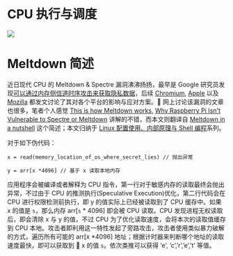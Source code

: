 # CPU 执行与调度

![](https://inews.co.uk/wp-content/uploads/2018/01/meltdownspectre-1376x1032.jpg)

# Meltdown 简述

近日现代 CPU 的 Meltdown & Spectre 漏洞沸沸扬扬，最早是 Google 研究员发现[可以通过内存侧信道时序攻击来获取隐私数据](https://googleprojectzero.blogspot.de/2018/01/reading-privileged-memory-with-side.html)，后续 [Chromium](https://www.chromium.org/Home/chromium-security/ssca), [Apple](https://support.apple.com/en-us/HT208394) 以及 [Mozilla](https://blog.mozilla.org/security/2018/01/03/mitigations-landing-new-class-timing-attack/) 都发文讨论了其对各个平台的影响与应对方案。 网上讨论该漏洞的文章也很多，笔者个人感觉 [This is how Meltdown works](https://dev.to/isaacandsuch/how-meltdown-works-28j2), [Why Raspberry Pi Isn't Vulnerable to Spectre or Meltdown](http://t.cn/RH3DVKj) 讲解的不错，而本文则翻译自 [Meltdown in a nutshell](https://hackernoon.com/meltdown-in-a-nutshell-bda0b79f84a2) 这个简述；本文归纳于 [Linux 配置使用、内部原理与 Shell 编程](https://parg.co/UMI)系列。

对于如下伪代码：

```
x = read(memory_location_of_os_where_secret_lies) // 抛出异常

y = arr[x *4096] // 基于 x 读取本地内存
```

应用程序会被编译或者解释为 CPU 指令，第一行对于敏感内存的读取最终会抛出异常，不过由于 CPU 的推测执行(Speculative Execution)优化，第二行代码会在 CPU 进行权限检测前执行，即 y 的值实际上已经被读取到了 CPU 缓存中。如果 x 的值是 `s`，那么内存 arr[`s` * 4096] 即会被 CPU 读取。CPU 发现进程无权读取后，即会清除 x 与 y 的值，不过 CPU 为了优化读取速度，会将本次的读取值缓存到 CPU 本地。攻击者即利用这一特性发起了旁路攻击，攻击者使用类似暴力破解的方式，遍历所有可能的 arr[x *4096] 地址；根据计时器来判断哪个地址的读取速度最快，即可以获取到  x 的值 `s`。依次类推可以获得 ‘e’, ‘c’,’r’,’e’,’t’ 等值。
